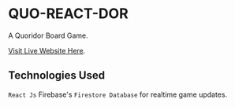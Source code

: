 # QUO-REACT-DOR
A Quoridor Board Game.

[Visit Live Website Here](https://abhay8696.github.io/quo-react-dor/).

## Technologies Used
`React Js`
Firebase's `Firestore Database` for realtime game updates.
